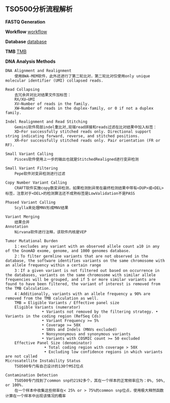 ## TSO500分析流程解析

**FASTQ Generation**

**Workflow**
[workflow](./workflow.png)

**Database**
[database](./database.png)

**TMB**
[TMB](./TMB.png)

**DNA Analysis Methods**

    DNA Alignment and Realignment
        使用BWA-MEM软件，此外还进行了第二轮比对，第二轮比对仅使用only unique molecular identifier (UMI) collapsed reads.
   
    Read Collapsing
        去冗余并对比对结果文件加标签：
        RX/XU—UMI   
        XV—Number of reads in the family.
        XW—Number of reads in the duplex-family, or 0 if not a duplex family.
    
    Indel Realignment and Read Stitching
        Gemini软件局部indel重比对,双端read拼接和reads过滤在比对结果中加入标签：
        XD—For successfully stitched reads only. Directional support string indicating forward, reverse, and stitched positions.
        XR—For successfully stitched reads only. Pair orientation (FR or RF).
    
    Small Variant Calling
        Pisces软件使用上一步的输出也就是StitchedRealigned进行变异检测
        
    Small Variant Filtering
        Pepe软件对变异检测进行过滤
        
    Copy Number Variant Calling
        CRAFT软件实施copy数变异检测，如果检测到异常在最终检测结果中带有<DUP>或<DEL>标签，注意对于<DEL>的检测算法还不成熟标签是LowValidation不是PASS
        
    Phased Variant Calling
        Scylla来处理MNV形成MNV结果
        
    Variant Merging
        结果合并
    Annotation
        Nirvana软件进行注释，该软件内核是VEP
        
    Tumor Mutational Burden
        1：excludes any variant with an observed allele count ≥10 in any of the GnomAD exome, genome, and 1000 genomes database. 
        2：To filter germline variants that are not observed in the database, the software identifies variants on the same chromosome with an allele frequency within a certain range
        3：If a given variant is not filtered out based on occurrence in the databases, variants on the same chromosome with similar allele frequencies will be grouped, and if 5 or more similar variants are found to have been filtered, the variant of interest is removed from the TMB Calculation. 
        4：Additionally, variants with an allele frequency ≥ 90% are removed from the TMB calculation as well.
        TMB = Eligible Variants / Effective panel size
        Eligible Variants (numerator)
                    • Variants not removed by the filtering strategy. • Variants in the coding region (RefSeq Cds)
                    • Variant Frequency >= 5%
                    • Coverage >= 50X
                    • SNVs and Indels (MNVs excluded)
                    • Nonsynonymous and synonymous variants
                    • Variants with COSMIC count >= 50 excluded
        Effective Panel Size (denominator)
                     • Total coding region with coverage > 50X
                     • Excluding low confidence regions in which variants are not called
    Microsatellite Instability Status
        TSO500专门有自己设计的130个MSI位点
        
    Contamination Detection
        TSO500专门找到了common snp约2192多个，其在一个样本的正常频率应为：0%, 50%, or 100%.
        在一个样本中收集这些频率在< 25% or > 75%的common snp位点，使用极大释然函数计算在一个样本中出现该情况的概率